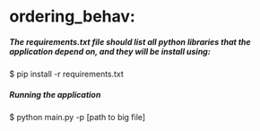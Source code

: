 # ordering_behav:

##### The requirements.txt file should list all python libraries that the application depend on, and they will be install using:
$ pip install -r requirements.txt

##### Running the application
$ python main.py -p [path to big file]
